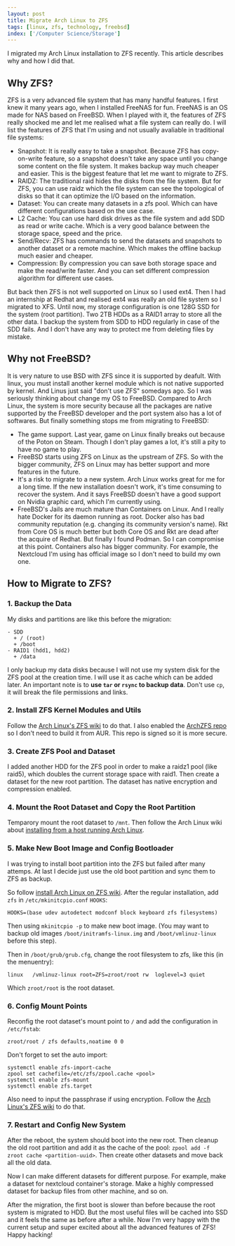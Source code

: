 ```yaml
---
layout: post
title: Migrate Arch Linux to ZFS
tags: [linux, zfs, technology, freebsd]
index: ['/Computer Science/Storage']
---
```


I migrated my Arch Linux installation to ZFS recently. This article describes why and how I did that.


## Why ZFS?

ZFS is a very advanced file system that has many handful features. I first knew it many years ago, when I installed FreeNAS for fun. FreeNAS is an OS made for NAS based on FreeBSD. When I played with it, the features of ZFS really shocked me and let me realised what a file system can really do. I will list the features of ZFS that I'm using and not usually avaliable in traditional file systems:

* Snapshot: It is really easy to take a snapshot. Because ZFS has copy-on-write feature, so a snapshot doesn't take any space until you change some content on the file system. It makes backup way much cheaper and easier. This is the biggest feature that let me want to migrate to ZFS.
* RAIDZ: The traditional raid hides the disks from the file system. But for ZFS, you can use raidz which the file system can see the topological of disks so that it can optimize the I/O based on the information.
* Dataset: You can create many datasets in a zfs pool. Which can have different configurations based on the use case.
* L2 Cache: You can use hard disk drives as the file system and add SDD as read or write cache. Which is a very good balance between the storage space, speed and the price.
* Send/Recv: ZFS has commands to send the datasets and snapshots to another dataset or a remote machine. Which makes the offline backup much easier and cheaper.
* Compression: By compression you can save both storage space and make the read/write faster. And you can set different compression algorithm for different use cases.

But back then ZFS is not well supported on Linux so I used ext4. Then I had an internship at Redhat and realised ext4 was really an old file system so I migrated to XFS. Until now, my storage configuration is one 128G SSD for the system (root partition). Two 2TB HDDs as a RAID1 array to store all the other data. I backup the system from SDD to HDD regularly in case of the SDD fails. And I don't have any way to protect me from deleting files by mistake.

## Why not FreeBSD?

It is very nature to use BSD with ZFS since it is supported by deafult. With linux, you must install another kernel module which is not native supported by kernel. And Linus just said "don't use ZFS" somedays ago. So I was seriously thinking about change my OS to FreeBSD. Compared to Arch Linux, the system is more security because all the packages are native supported by the FreeBSD developer and the port system also has a lot of softwares. But finally something stops me from migrating to FreeBSD:

* The game support. Last year, game on Linux finally breaks out because of the Poton on Steam. Though I don't play games a lot, it's still a pity to have no game to play.
* FreeBSD starts using ZFS on Linux as the upstream of ZFS. So with the bigger community, ZFS on Linux may has better support and more features in the future.
* It's a risk to migrate to a new system. Arch Linux works great for me for a long time. If the new installation doesn't work, it's time consuming to recover the system. And it says FreeBSD doesn't have a good support on Nvidia graphic card, which I'm currently using.
* FreeBSD's Jails are much mature than Containers on Linux. And I really hate Docker for its daemon running as root. Docker also has bad community reputation (e.g. changing its community version's name). Rkt from Core OS is much better but both Core OS and Rkt are dead after the acquire of Redhat. But finally I found Podman. So I can compromise at this point. Containers also has bigger community. For example, the Nextcloud I'm using has official image so I don't need to build my own one.

## How to Migrate to ZFS?

### 1. Backup the Data

My disks and partitions are like this before the migration:

```
- SDD
  + / (root)
  + /boot
- RAID1 (hdd1, hdd2)
  + /data
```

I only backup my data disks because I will not use my system disk for the ZFS pool at the creation time. I will use it as cache which can be added later. An important note is to **use `tar` or `rsync` to backup data**. Don't use `cp`, it will break the file permissions and links.

### 2. Install ZFS Kernel Modules and Utils

Follow the [Arch Linux's ZFS wiki](https://wiki.archlinux.org/index.php/ZFS#Installation) to do that. I also enabled the [ArchZFS repo](https://wiki.archlinux.org/index.php/Unofficial_user_repositories#archzfs) so I don't need to build it from AUR. This repo is signed so it is more secure.

### 3. Create ZFS Pool and Dataset

I added another HDD for the ZFS pool in order to make a raidz1 pool (like raid5), which doubles the current storage space with raid1. Then create a dataset for the new root partition. The dataset has native encryption and compression enabled.

### 4. Mount the Root Dataset and Copy the Root Partition

Temparory mount the root dataset to `/mnt`. Then follow the Arch Linux wiki about [installing from a host running Arch Linux](https://wiki.archlinux.org/index.php/Install_Arch_Linux_from_existing_Linux#From_a_host_running_Arch_Linux).

### 5. Make New Boot Image and Config Bootloader

I was trying to install boot partition into the ZFS but failed after many attemps. At last I decide just use the old boot partition and sync them to ZFS as backup.

So follow [install Arch Linux on ZFS wiki](https://wiki.archlinux.org/index.php/Install_Arch_Linux_on_ZFS). After the regular installation, add `zfs` in `/etc/mkinitcpio.conf` `HOOKS`:

```
HOOKS=(base udev autodetect modconf block keyboard zfs filesystems)
```

Then using `mkinitcpio -p` to make new boot image. (You may want to backup old images `/boot/initramfs-linux.img` and `/boot/vmlinuz-linux` before this step).

Then in `/boot/grub/grub.cfg`, change the root filesystem to zfs, like this (in the menuentry):

```
linux   /vmlinuz-linux root=ZFS=zroot/root rw  loglevel=3 quiet
```

Which `zroot/root` is the root dataset.

### 6. Config Mount Points

Reconfig the root dataset's mount point to `/` and add the configuration in `/etc/fstab`:

```
zroot/root / zfs defaults,noatime 0 0
```

Don't forget to set the auto import:

```
systemctl enable zfs-import-cache
zpool set cachefile=/etc/zfs/zpool.cache <pool>
systemctl enable zfs-mount
systemctl enable zfs.target
```

Also need to input the passphrase if using encryption. Follow the [Arch Linux's ZFS wiki](https://wiki.archlinux.org/index.php/ZFS) to do that.

### 7. Restart and Config New System

After the reboot, the system should boot into the new root. Then cleanup the old root partition and add it as the cache of the pool: `zpool add -f zroot cache <partition-uuid>`. Then create other datasets and move back all the old data.

Now I can make different datasets for different purpose. For example, make a dataset for nextcloud container's storage. Make a highly compressed dataset for backup files from other machine, and so on.

After the migration, the first boot is slower than before because the root system is migrated to HDD. But the most useful files will be cached into SSD and it feels the same as before after a while. Now I'm very happy with the current setup and super excited about all the advanced features of ZFS! Happy hacking!
